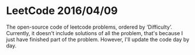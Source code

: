 # LeetCode 2016/04/09
The open-source code of leetcode problems, ordered by ‘Difficulty’. Currently, it doesn't include solutions of all the problem, that's because I just have finished part of the problem. However, I'll update the code day by day.

